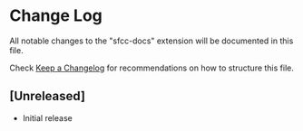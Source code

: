 # Change Log

All notable changes to the "sfcc-docs" extension will be documented in this file.

Check [Keep a Changelog](http://keepachangelog.com/) for recommendations on how to structure this file.

## [Unreleased]

- Initial release